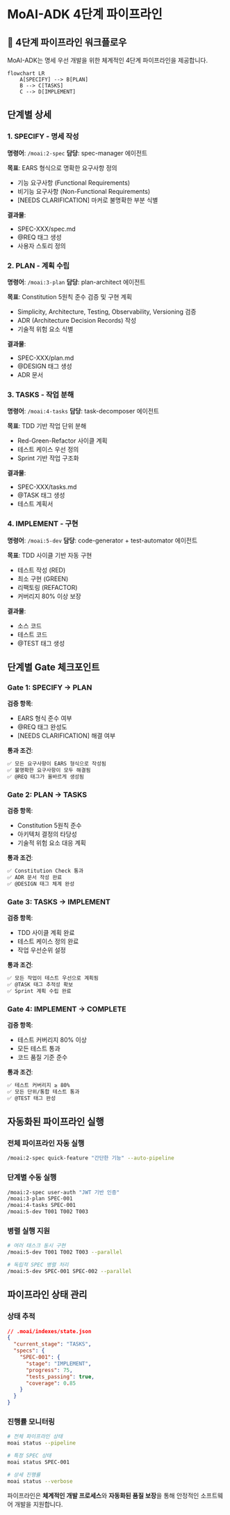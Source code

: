 # MoAI-ADK 4단계 파이프라인

## 📝 4단계 파이프라인 워크플로우

MoAI-ADK는 명세 우선 개발을 위한 체계적인 4단계 파이프라인을 제공합니다.

```mermaid
flowchart LR
    A[SPECIFY] --> B[PLAN]
    B --> C[TASKS]
    C --> D[IMPLEMENT]
```

## 단계별 상세

### 1. SPECIFY - 명세 작성
**명령어**: `/moai:2-spec`
**담당**: spec-manager 에이전트

**목표**: EARS 형식으로 명확한 요구사항 정의
- 기능 요구사항 (Functional Requirements)
- 비기능 요구사항 (Non-Functional Requirements)
- [NEEDS CLARIFICATION] 마커로 불명확한 부분 식별

**결과물**:
- SPEC-XXX/spec.md
- @REQ 태그 생성
- 사용자 스토리 정의

### 2. PLAN - 계획 수립
**명령어**: `/moai:3-plan`
**담당**: plan-architect 에이전트

**목표**: Constitution 5원칙 준수 검증 및 구현 계획
- Simplicity, Architecture, Testing, Observability, Versioning 검증
- ADR (Architecture Decision Records) 작성
- 기술적 위험 요소 식별

**결과물**:
- SPEC-XXX/plan.md
- @DESIGN 태그 생성
- ADR 문서

### 3. TASKS - 작업 분해
**명령어**: `/moai:4-tasks`
**담당**: task-decomposer 에이전트

**목표**: TDD 기반 작업 단위 분해
- Red-Green-Refactor 사이클 계획
- 테스트 케이스 우선 정의
- Sprint 기반 작업 구조화

**결과물**:
- SPEC-XXX/tasks.md
- @TASK 태그 생성
- 테스트 계획서

### 4. IMPLEMENT - 구현
**명령어**: `/moai:5-dev`
**담당**: code-generator + test-automator 에이전트

**목표**: TDD 사이클 기반 자동 구현
- 테스트 작성 (RED)
- 최소 구현 (GREEN)
- 리팩토링 (REFACTOR)
- 커버리지 80% 이상 보장

**결과물**:
- 소스 코드
- 테스트 코드
- @TEST 태그 생성

## 단계별 Gate 체크포인트

### Gate 1: SPECIFY → PLAN
**검증 항목**:
- EARS 형식 준수 여부
- @REQ 태그 완성도
- [NEEDS CLARIFICATION] 해결 여부

**통과 조건**:
```bash
✅ 모든 요구사항이 EARS 형식으로 작성됨
✅ 불명확한 요구사항이 모두 해결됨
✅ @REQ 태그가 올바르게 생성됨
```

### Gate 2: PLAN → TASKS
**검증 항목**:
- Constitution 5원칙 준수
- 아키텍처 결정의 타당성
- 기술적 위험 요소 대응 계획

**통과 조건**:
```bash
✅ Constitution Check 통과
✅ ADR 문서 작성 완료
✅ @DESIGN 태그 체계 완성
```

### Gate 3: TASKS → IMPLEMENT
**검증 항목**:
- TDD 사이클 계획 완료
- 테스트 케이스 정의 완료
- 작업 우선순위 설정

**통과 조건**:
```bash
✅ 모든 작업이 테스트 우선으로 계획됨
✅ @TASK 태그 추적성 확보
✅ Sprint 계획 수립 완료
```

### Gate 4: IMPLEMENT → COMPLETE
**검증 항목**:
- 테스트 커버리지 80% 이상
- 모든 테스트 통과
- 코드 품질 기준 준수

**통과 조건**:
```bash
✅ 테스트 커버리지 ≥ 80%
✅ 모든 단위/통합 테스트 통과
✅ @TEST 태그 완성
```

## 자동화된 파이프라인 실행

### 전체 파이프라인 자동 실행
```bash
/moai:2-spec quick-feature "간단한 기능" --auto-pipeline
```

### 단계별 수동 실행
```bash
/moai:2-spec user-auth "JWT 기반 인증"
/moai:3-plan SPEC-001
/moai:4-tasks SPEC-001
/moai:5-dev T001 T002 T003
```

### 병렬 실행 지원
```bash
# 여러 태스크 동시 구현
/moai:5-dev T001 T002 T003 --parallel

# 독립적 SPEC 병렬 처리
/moai:5-dev SPEC-001 SPEC-002 --parallel
```

## 파이프라인 상태 관리

### 상태 추적
```json
// .moai/indexes/state.json
{
  "current_stage": "TASKS",
  "specs": {
    "SPEC-001": {
      "stage": "IMPLEMENT",
      "progress": 75,
      "tests_passing": true,
      "coverage": 0.85
    }
  }
}
```

### 진행률 모니터링
```bash
# 전체 파이프라인 상태
moai status --pipeline

# 특정 SPEC 상태
moai status SPEC-001

# 상세 진행률
moai status --verbose
```

파이프라인은 **체계적인 개발 프로세스**와 **자동화된 품질 보장**을 통해 안정적인 소프트웨어 개발을 지원합니다.